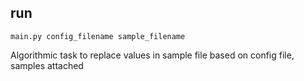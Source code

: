 ## run
```shell
main.py config_filename sample_filename
```

Algorithmic task to replace values in sample file based on config file, samples attached
